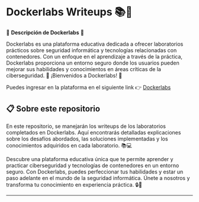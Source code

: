 # Dockerlabs Writeups 📚🐳

🌟 **Descripción de Dockerlabs** 🌟

Dockerlabs es una plataforma educativa dedicada a ofrecer laboratorios prácticos sobre seguridad informática y tecnologías relacionadas con contenedores. Con un enfoque en el aprendizaje a través de la práctica, Dockerlabs proporciona un entorno seguro donde los usuarios pueden mejorar sus habilidades y conocimientos en áreas críticas de la ciberseguridad. 🚀 ¡Bienvenidos a Dockerlabs! 🚀

Puedes ingresar en la plataforma en el siguiente link 👉 [Dockerlabs](https://dockerlabs.es/#/)

## 📋 Sobre este repositorio

En este repositorio, se manejarán los writeups de los laboratorios completados en Dockerlabs. Aquí encontrarás detalladas explicaciones sobre los desafíos abordados, las soluciones implementadas y los conocimientos adquiridos en cada laboratorio. 📚💻

Descubre una plataforma educativa única que te permite aprender y practicar ciberseguridad y tecnologías de contenedores en un entorno seguro. Con Dockerlabs, puedes perfeccionar tus habilidades y estar un paso adelante en el mundo de la seguridad informática. Únete a nosotros y transforma tu conocimiento en experiencia práctica. 🔒🔧

---
